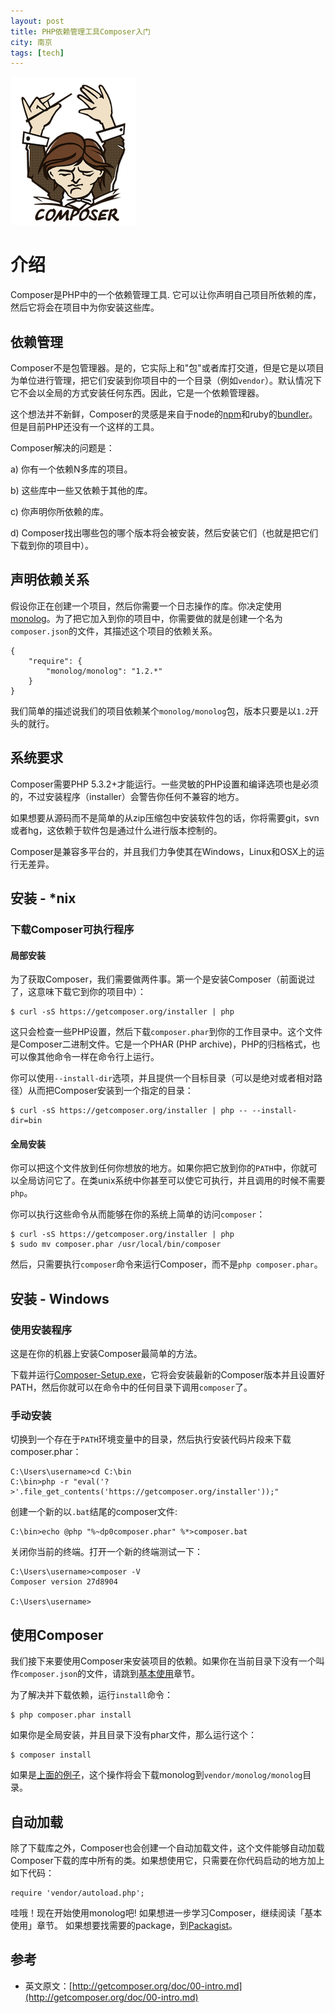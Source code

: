 ```yaml
---
layout: post
title: PHP依赖管理工具Composer入门
city: 南京
tags: [tech]
---
```


![Composer](/images/tech/composer.png "Composer")

# 介绍

Composer是PHP中的一个依赖管理工具. 它可以让你声明自己项目所依赖的库，然后它将会在项目中为你安装这些库。

## 依赖管理

Composer不是包管理器。是的，它实际上和"包"或者库打交道，但是它是以项目为单位进行管理，把它们安装到你项目中的一个目录（例如`vendor`）。默认情况下它不会以全局的方式安装任何东西。因此，它是一个依赖管理器。

这个想法并不新鲜，Composer的灵感是来自于node的[npm](http://npmjs.org/)和ruby的[bundler](http://gembundler.com/)。但是目前PHP还没有一个这样的工具。

Composer解决的问题是：

a) 你有一个依赖N多库的项目。

b) 这些库中一些又依赖于其他的库。

c) 你声明你所依赖的库。

d) Composer找出哪些包的哪个版本将会被安装，然后安装它们（也就是把它们下载到你的项目中）。

## 声明依赖关系

假设你正在创建一个项目，然后你需要一个日志操作的库。你决定使用[monolog](https://github.com/Seldaek/monolog)。为了把它加入到你的项目中，你需要做的就是创建一个名为`composer.json`的文件，其描述这个项目的依赖关系。

    {
        "require": {
            "monolog/monolog": "1.2.*"
        }
    }

我们简单的描述说我们的项目依赖某个`monolog/monolog`包，版本只要是以`1.2`开头的就行。

## 系统要求

Composer需要PHP 5.3.2+才能运行。一些灵敏的PHP设置和编译选项也是必须的，不过安装程序（installer）会警告你任何不兼容的地方。

如果想要从源码而不是简单的从zip压缩包中安装软件包的话，你将需要git，svn或者hg，这依赖于软件包是通过什么进行版本控制的。

Composer是兼容多平台的，并且我们力争使其在Windows，Linux和OSX上的运行无差异。

## 安装 - *nix

### 下载Composer可执行程序

#### 局部安装

为了获取Composer，我们需要做两件事。第一个是安装Composer（前面说过了，这意味下载它到你的项目中）：

    $ curl -sS https://getcomposer.org/installer | php

这只会检查一些PHP设置，然后下载`composer.phar`到你的工作目录中。这个文件是Composer二进制文件。它是一个PHAR (PHP
archive)，PHP的归档格式，也可以像其他命令一样在命令行上运行。

你可以使用`--install-dir`选项，并且提供一个目标目录（可以是绝对或者相对路径）从而把Composer安装到一个指定的目录：

    $ curl -sS https://getcomposer.org/installer | php -- --install-dir=bin

#### 全局安装

你可以把这个文件放到任何你想放的地方。如果你把它放到你的`PATH`中，你就可以全局访问它了。在类unix系统中你甚至可以使它可执行，并且调用的时候不需要`php`。

你可以执行这些命令从而能够在你的系统上简单的访问`composer`：

    $ curl -sS https://getcomposer.org/installer | php
    $ sudo mv composer.phar /usr/local/bin/composer

然后，只需要执行`composer`命令来运行Composer，而不是`php composer.phar`。

## 安装 - Windows

### 使用安装程序

这是在你的机器上安装Composer最简单的方法。

下载并运行[Composer-Setup.exe](https://getcomposer.org/Composer-Setup.exe)，它将会安装最新的Composer版本并且设置好PATH，然后你就可以在命令中的任何目录下调用`composer`了。

### 手动安装

切换到一个存在于`PATH`环境变量中的目录，然后执行安装代码片段来下载composer.phar：

    C:\Users\username>cd C:\bin
    C:\bin>php -r "eval('?>'.file_get_contents('https://getcomposer.org/installer'));"

创建一个新的以`.bat`结尾的composer文件:

    C:\bin>echo @php "%~dp0composer.phar" %*>composer.bat

关闭你当前的终端。打开一个新的终端测试一下：

    C:\Users\username>composer -V
    Composer version 27d8904

    C:\Users\username>

## 使用Composer

我们接下来要使用Composer来安装项目的依赖。如果你在当前目录下没有一个叫作`composer.json`的文件，请跳到[基本使用][1]章节。

为了解决并下载依赖，运行`install`命令：

    $ php composer.phar install

如果你是全局安装，并且目录下没有phar文件，那么运行这个：

    $ composer install

如果是[上面的例子](#declaring-dependencies)，这个操作将会下载monolog到`vendor/monolog/monolog`目录。

## 自动加载

除了下载库之外，Composer也会创建一个自动加载文件，这个文件能够自动加载Composer下载的库中所有的类。如果想使用它，只需要在你代码启动的地方加上如下代码：

    require 'vendor/autoload.php';

哇哦！现在开始使用monolog吧! 如果想进一步学习Composer，继续阅读「基本使用」章节。
如果想要找需要的package，到[Packagist][2]。

## 参考

* 英文原文：[http://getcomposer.org/doc/00-intro.md](http://getcomposer.org/doc/00-intro.md)

[1]: http://getcomposer.org/doc/01-basic-usage.md
[2]: https://packagist.org/
